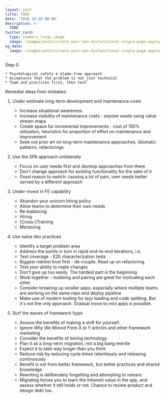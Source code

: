```yaml
---
layout: post
title: TODO
date: '2018-10-30 00:00'
description: >-
  TODO
twitter_card:
  type: summary_large_image
  image: /images/posts/create-your-own-dysfunctional-single-page-app/og.jpg
og_data:
  image: /images/posts/create-your-own-dysfunctional-single-page-app/og.jpg
---
```


Step 0:

    * Psychological safety & blame-free approach
    * Acceptance that the problem is not just technical
    * Team and practices first, then tech

Remedial ideas from mistakes:

1. Under-estimate long-term development and maintenance costs

    * Increase situational awareness
    * Increase visibility of maintenance costs - expose waste using value stream maps
    * Create space for incremental improvements - cost of 100% utilisation, heuristics for proportion of effort on maintenance and improvement
    * Seek out prior art on long-term maintenance approaches, idiomatic patterns, refactorings

2. Use the SPA approach unilaterally

    * Focus on user needs first and develop approaches from there
    * Don't change approach for existing functionality for the sake of it
    * Good reason to switch: causing a lot of pain, user needs better served by a different approach

3. Under-invest in FE capability

    * Abandon your unicorn hiring policy
    * Allow teams to determine their own needs
    * Re-balancing
    * Hiring
    * (Cross-)Training
    * Mentoring

4. Use naïve dev practices

    * Identify a target problem area
    * Address the points in turn in rapid end-to-end iterations, i.e.
    * Test coverage - E2E characterization tests
    * Biggest riskiest knot first - de-couple. Read up on refactoring.
    * Test your ability to make changes
    * Don't give up too easily. The hardest part is the beginning
    * Work together - mobbing and pairing are great for motivating each other
    * Consider breaking up smaller apps, especially where multiple teams are working on the same repo and deploy pipeline
    * Make use of modern tooling for lazy loading and code splitting. But it's not the only approach. Gradual move to mini apps is possible.

5. Surf the waves of framework hype

    * Assess the benefits of making a shift for yourself.
    * Ignore _Why We Moved From X to Y_ articles and other framework marketing
    * Consider the benefits of boring technology
    * Plan it as a long-term migration, not a big bang rewrite
    * Expect it to take way longer than you think
    * Reduce risk by reducing cycle times relentlessly and releasing continuously
    * Benefit is not from better framework, but better practices and shared knowledge
    * Rewriting is deliberately forgetting and attempting to relearn.
    * Migrating forces you to learn the inherent value in the app, and assess whether it still holds or not. Chance to review product and design debt too.
